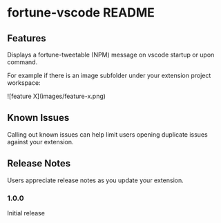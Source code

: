 # fortune-vscode README

## Features

Displays a fortune-tweetable (NPM) message on vscode startup or upon command.

For example if there is an image subfolder under your extension project workspace:

\!\[feature X\]\(images/feature-x.png\)

## Known Issues

Calling out known issues can help limit users opening duplicate issues against your extension.

## Release Notes

Users appreciate release notes as you update your extension.

### 1.0.0

Initial release